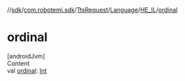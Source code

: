 //[sdk](../../../../../index.md)/[com.robotemi.sdk](../../../index.md)/[TtsRequest](../../index.md)/[Language](../index.md)/[HE_IL](index.md)/[ordinal](ordinal.md)



# ordinal  
[androidJvm]  
Content  
val [ordinal](ordinal.md): [Int](https://kotlinlang.org/api/latest/jvm/stdlib/kotlin/-int/index.html)  



